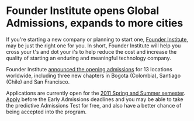 # Founder Institute opens Global Admissions, expands to more cities

If you're starting a new company or planning to start one, <a href="http://www.founderinstitute.com/">Founder Institute</a>, may be just the right one for you. In short, Founder Institute will help you cross your t's and dot your i's to help reduce the cost and increase the quality of starting an enduring and meaningful technology company.

Founder Institute <a href="http://techcrunch.com/2011/01/19/founders-institute-expands-to-south-america-should-your-country-be-next/">announced the opening admissions</a> for 13 locations worldwide, including three new chapters in Bogota (Colombia), Santiago (Chile) and San Francisco.

Applications are currently open for the <a href="http://www.founderinstitute.com/posts/278">2011 Spring and Summer semester</a>. <a href="http://www.founderinstitute.com/lead">Apply</a> before the Early Admissions deadlines and you may be able to take the predictive Admissions Test for free, and also have a better chance of being accepted into the program.